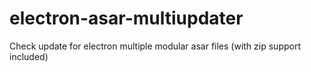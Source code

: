 # electron-asar-multiupdater
Check update for electron multiple modular asar files (with zip support included)
